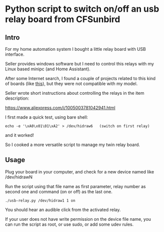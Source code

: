# Python script to switch on/off an usb relay board from CFSunbird

## Intro

For my home automation system I bought a little relay board with USB interface.

Seller provides windows software but I need to control this relays with my Linux based minipc (and Home Assistant). 

After some Internet search, I found a couple of projects related to this kind of boards (like [this](https://github.com/darrylb123/usbrelay)), but they were not compatible with my model.

Seller wrote short instructions about controlling the relays in the item description:

https://www.aliexpress.com/i/1005003781042941.html

I first made a quick test, using bare shell:
```
echo -e '\xA0\x01\01\xA2' > /dev/hidraw6   (switch on first relay)
```
and it worked!

So I cooked a more versatile script to manage my twin relay board.

## Usage

Plug your board in your computer, and check for a new device named like /dev/hidrawN 

Run the script using that file name as first parameter, relay number as second one and command (on or off) as the last one.
```
./usb-relay.py /dev/hidraw1 1 on
```
You should hear an audible click from the activated relay.

If your user does not have write permission on the device file name, you can run the script as root, or use sudo, or add some udev rules.


